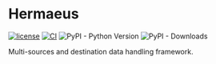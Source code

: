 # Hermaeus

[![license](https://img.shields.io/github/license/Leikt/hermaeus-core.svg)](https://github.com/Leikt/hermaeus-core/blob/main/LICENSE)
[![CI](https://github.com/Leikt/hermaeus-core/workflows/CI/badge.svg?query=workflow=CI+event=push)](https://github.com/Leikt/hermaeus-core/actions?query=workflow%3ACI+event%3Apush)
![PyPI - Python Version](https://img.shields.io/pypi/pyversions/hermaeus)
![PyPI - Downloads](https://img.shields.io/pypi/dm/hermaeus)

Multi-sources and destination data handling framework.